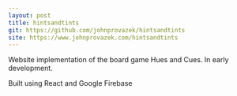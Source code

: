 ```yaml
---
layout: post
title: hintsandtints
git: https://github.com/johnprovazek/hintsandtints
site: https://www.johnprovazek.com/hintsandtints
---
```


Website implementation of the board game Hues and Cues. In early development.

Built using React and Google Firebase
